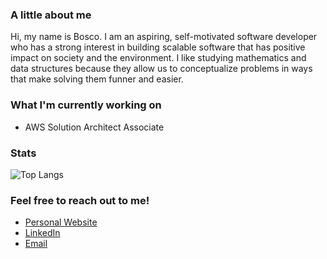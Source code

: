 ### A little about me
Hi, my name is Bosco. I am an aspiring, self-motivated software developer who has a strong interest in building scalable software that has positive impact on society and the environment. I like studying mathematics and data structures because they allow us to conceptualize problems in ways that make solving them funner and easier.

### What I'm currently working on
* AWS Solution Architect Associate

### Stats 
![Top Langs](https://github-readme-stats.vercel.app/api/top-langs/?username=BoscoCHW&langs_count=10&layout=compact&hide=css,ejs,html) 


### Feel free to reach out to me!
* [Personal Website](https://bosco-chan.netlify.app/)
* [LinkedIn](https://linkedin.com/in/boscochw/)
* [Email](mailto:bosco.chw@gmail.com)
